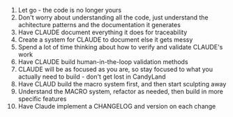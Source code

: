 1. Let go - the code is no longer yours
2. Don't worry about understanding all the code, just understand the achitecture patterns and the documentation it generates
3. Have CLAUDE document everything it does for traceability
4. Create a system for CLAUDE to document else it gets messy
5. Spend a lot of time thinking about how to verify and validate CLAUDE's work
6. Have CLAUDE build human-in-the-loop validation methods
7. CLAUDE will be as focused as you are, so stay focused to what you actually need to build - don't get lost in CandyLand
8. Have CLAUD build the macro system first, and then start sculpting away
9. Understand the MACRO system, refactor as needed, then build in more specific features
10. Have Claude implement a CHANGELOG and version on each change


